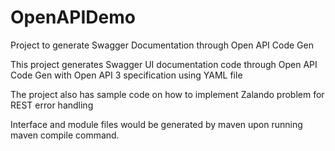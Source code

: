 # OpenAPIDemo
Project to generate Swagger Documentation through Open API Code Gen

This project generates Swagger UI documentation code through Open API Code Gen with Open API 3 specification using YAML file

The project also has sample code on how to implement Zalando problem for REST error handling

Interface and module files would be generated by maven upon running maven compile command.
